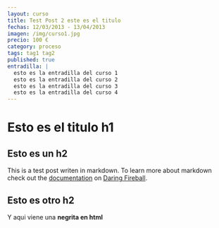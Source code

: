 ```yaml
---
layout: curso
title: Test Post 2 este es el titulo
fechas: 12/03/2013 - 13/04/2013
imagen: /img/curso1.jpg
precio: 100 €
category: proceso
tags: tag1 tag2
published: true
entradilla: |
  esto es la entradilla del curso 1
  esto es la entradilla del curso 2
  esto es la entradilla del curso 3
  esto es la entradilla del curso 4
---
```


# Esto es el titulo h1

## Esto es un h2

This is a test post writen in markdown. To learn more about markdown check out the [documentation](http://daringfireball.net/projects/markdown/) on [Daring Fireball](http://daringfireball.net/).

## Esto es otro h2

Y aqui viene una <strong>negrita en html</strong>
